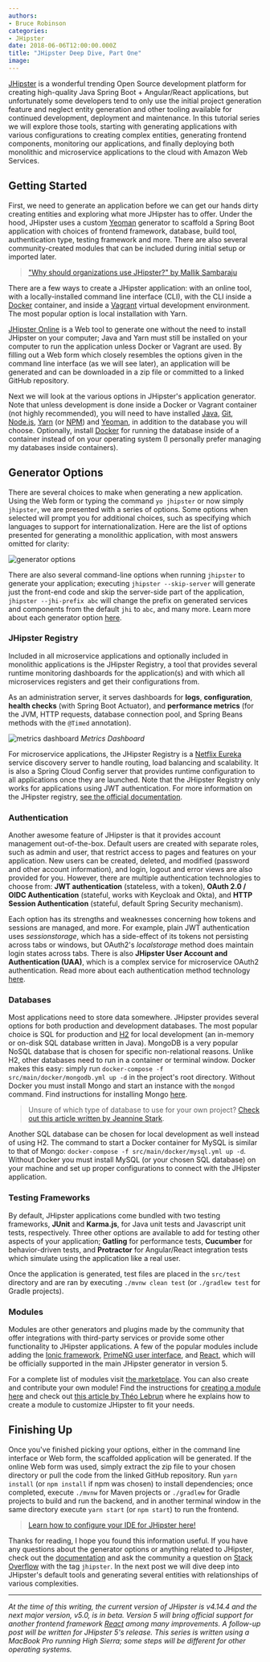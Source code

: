 ```yaml
---
authors:
- Bruce Robinson
categories:
- JHipster
date: 2018-06-06T12:00:00.000Z
title: "JHipster Deep Dive, Part One"
image:
---
```


[JHipster](https://www.jhipster.tech/) is a wonderful trending Open Source development platform for creating high-quality Java Spring Boot + Angular/React applications, but unfortunately some developers tend to only use the initial project generation feature and neglect entity generation and other tooling available for continued development, deployment and maintenance. In this tutorial series we will explore those tools, starting with generating applications with various configurations to creating complex entities, generating frontend components, monitoring our applications, and finally deploying both monolithic and microservice applications to the cloud with Amazon Web Services.

## Getting Started

First, we need to generate an application before we can get our hands dirty creating entities and exploring what more JHipster has to offer. Under the hood, JHipster uses a custom [Yeoman](http://yeoman.io/) generator to scaffold a Spring Boot application with choices of frontend framework, database, build tool, authentication type, testing framework and more. There are also several community-created modules that can be included during initial setup or imported later.

> ["Why should organizations use JHipster?" by Mallik Sambaraju](https://blog.ippon.tech/use-of-jhipster-in-organizations/)

There are a few ways to create a JHipster application: with an online tool, with a locally-installed command line interface (CLI), with the CLI inside a [Docker](https://www.docker.com/) container, and inside a [Vagrant](https://www.vagrantup.com/) virtual development environment. The most popular option is local installation with Yarn.

[JHipster Online](https://start.jhipster.tech/) is a Web tool to generate one without the need to install JHipster on your computer; Java and Yarn must still be installed on your computer to run the application unless Docker or Vagrant are used. By filling out a Web form which closely resembles the options given in the command line interface (as we will see later), an application will be generated and can be downloaded in a zip file or committed to a linked GitHub repository.

Next we will look at the various options in JHipster's application generator. Note that unless development is done inside a Docker or Vagrant container (not highly recommended), you will need to have installed [Java](http://www.oracle.com/technetwork/java/javase/downloads/index.html), [Git](https://git-scm.com/downloads), [Node.js](https://nodejs.org/en/download/), [Yarn](https://yarnpkg.com/en/) (or [NPM](https://www.npmjs.com/get-npm)) and [Yeoman](http://yeoman.io/), in addition to the database you will choose. Optionally, install [Docker](https://docs.docker.com/install/) for running the database inside of a container instead of on your operating system (I personally prefer managing my databases inside containers).

## Generator Options
There are several choices to make when generating a new application. Using the Web form or typing the command `yo jhipster` or now simply `jhipster`, we are presented with a series of options. Some options when selected will prompt you for additional choices, such as specifying which languages to support for internationalization. Here are the list of options presented for generating a monolithic application, with most answers omitted for clarity:

![generator options](/images/2018/06/JHipsterOptions.jpg)

There are also several command-line options when running `jhipster` to generate your application;  executing `jhipster --skip-server` will generate just the front-end code and skip the server-side part of the application, `jhipster --jhi-prefix abc` will change the prefix on generated services and components from the default `jhi` to `abc`, and many more. Learn more about each generator option [here](https://www.jhipster.tech/creating-an-app/).

### JHipster Registry
Included in all microservice applications and optionally included in monolithic applications is the JHipster Registry, a tool that provides several runtime monitoring dashboards for the application(s) and with which all microservices registers and get their configurations from.

As an administration server, it serves dashboards for **logs**, **configuration**, **health checks** (with Spring Boot Actuator), and **performance metrics** (for the JVM, HTTP requests, database connection pool, and Spring Beans methods with the `@Timed` annotation).

![metrics dashboard](/images/2018/06/JHipsterMetricsDashboard.jpg)
*Metrics Dashboard*

For microservice applications, the JHipster Registry is a [Netflix Eureka](https://github.com/Netflix/eureka) service discovery server to handle routing, load balancing and scalability. It is also a Spring Cloud Config server that provides runtime configuration to all applications once they are launched. Note that the JHipster Registry only works for applications using JWT authentication. For more information on the JHipster registry, [see the official documentation](https://www.jhipster.tech/jhipster-registry/).

### Authentication
Another awesome feature of JHipster is that it provides account management out-of-the-box. Default users are created with separate roles, such as admin and user, that restrict access to pages and features on your application. New users can be created, deleted, and modified (password and other account information), and login, logout and error views are also provided for you. However, there are multiple authentication technologies to choose from: **JWT authentication** (stateless, with a token), **OAuth 2.0 / OIDC Authentication** (stateful, works with Keycloak and Okta), and **HTTP Session Authentication** (stateful, default Spring Security mechanism).

Each option has its strengths and weaknesses concerning how tokens and sessions are managed, and more. For example, plain JWT authentication uses *sessionstorage*, which has a side-effect of its tokens not persisting across tabs or windows, but OAuth2's *localstorage* method does maintain login states across tabs. There is also **JHipster User Account and Authentication (UAA)**, which is a complex service for microservice OAuth2 authentication. Read more about each authentication method technology [here](https://www.jhipster.tech/security/).

### Databases
Most applications need to store data somewhere. JHipster provides several options for both production and development databases. The most popular choice is SQL for production and [H2](http://www.h2database.com) for local development (an in-memory or on-disk SQL database written in Java). MongoDB is a very popular NoSQL database that is chosen for specific non-relational reasons. Unlike H2, other databases need to run in a container or terminal window. Docker makes this easy: simply run `docker-compose -f src/main/docker/mongodb.yml up -d` in the project's root directory. Without Docker you must install Mongo and start an instance with the `mongod` command. Find instructions for installing Mongo [here](https://docs.mongodb.com/manual/installation/#tutorial-installation).

> Unsure of which type of database to use for your own project? [Check out this article written by Jeannine Stark](https://blog.ippon.tech/use-cassandra-mongodb-hbase-accumulo-mysql/).

Another SQL database can be chosen for local development as well instead of using H2. The command to start a Docker container for MySQL is similar to that of Mongo: `docker-compose -f src/main/docker/mysql.yml up -d`. Without Docker you must install MySQL (or your chosen SQL database) on your machine and set up proper configurations to connect with the JHipster application.

### Testing Frameworks
By default, JHipster applications come bundled with two testing frameworks, **JUnit** and **Karma.js**, for Java unit tests and Javascript unit tests, respectively. Three other options are available to add for testing other aspects of your application; **Gatling** for performance tests, **Cucumber** for behavior-driven tests, and **Protractor** for Angular/React integration tests which simulate using the application like a real user.

Once the application is generated, test files are placed in the `src/test` directory and are ran by executing `./mvnw clean test` (or `./gradlew test` for Gradle projects).

### Modules

Modules are other generators and plugins made by the community that offer integrations with third-party services or provide some other functionality to JHipster applications. A few of the popular modules include adding the [Ionic framework](https://ionicframework.com/), [PrimeNG user interface](https://www.primefaces.org/primeng/#/), and [React](https://reactjs.org/), which will be officially supported in the main JHipster generator in version 5.

For a complete list of modules visit [the marketplace](https://www.jhipster.tech/modules/marketplace/#/list). You can also create and contribute your own module! Find the instructions for [creating a module here](https://www.jhipster.tech/modules/creating-a-module/) and check out [this article by Théo Lebrun](https://blog.ippon.tech/how-to-efficiently-use-jhipster-in-your-company-2/) where he explains how to create a module to customize JHipster to fit your needs.

## Finishing Up
Once you've finished picking your options, either in the command line interface or Web form, the scaffolded application will be generated. If the online Web form was used, simply extract the zip file to your chosen directory or pull the code from the linked GitHub repository. Run `yarn install` (or `npm install` if npm was chosen) to install dependencies; once completed, execute `./mvnw` for Maven projects or `./gradlew` for Gradle projects to build and run the backend, and in another terminal window in the same directory execute `yarn start` (or `npm start`) to run the frontend.

> [Learn how to configure your IDE for JHipster here!](https://www.jhipster.tech/configuring-ide/)

Thanks for reading, I hope you found this information useful. If you have any questions about the generator options or anything related to JHipster, check out the [documentation](https://www.jhipster.tech/creating-an-app/) and ask the community a question on [Stack Overflow](https://stackoverflow.com/questions/tagged/jhipster) with the tag `jhipster`. In the next post we will dive deep into JHipster's default tools and generating several entities with relationships of various complexities.

---

*At the time of this writing, the current version of JHipster is v4.14.4 and the next major version, v5.0, is in beta. Version 5 will bring official support for another frontend framework [React](https://reactjs.org/) among many improvements. A follow-up post will be written for JHipster 5's release. This series is written using a MacBook Pro running High Sierra; some steps will be different for other operating systems.*
